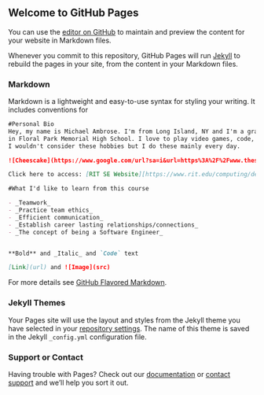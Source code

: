 ## Welcome to GitHub Pages

You can use the [editor on GitHub](https://github.com/ma8540/swen101.github.io/edit/main/README.md) to maintain and preview the content for your website in Markdown files.

Whenever you commit to this repository, GitHub Pages will run [Jekyll](https://jekyllrb.com/) to rebuild the pages in your site, from the content in your Markdown files.

### Markdown

Markdown is a lightweight and easy-to-use syntax for styling your writing. It includes conventions for

```markdown
#Personal Bio
Hey, my name is Michael Ambrose. I'm from Long Island, NY and I'm a graduate from the class of 2020
in Floral Park Memorial High School. I love to play video games, code, and hangout with friends. 
I wouldn't consider these hobbies but I do these mainly every day.

![Cheescake](https://www.google.com/url?sa=i&url=https%3A%2F%2Fwww.thespruceeats.com%2Fgluten-free-new-york-cheesecake-1450985&psig=AOvVaw3PEsJ8pRPtfxg--IqFd1px&ust=1602369358356000&source=images&cd=vfe&ved=0CAIQjRxqFwoTCMjuh7DJqOwCFQAAAAAdAAAAABAN)

Click here to access: [RIT SE Website][https://www.rit.edu/computing/department-software-engineering]

#What I'd like to learn from this course

- _Teamwork_
- _Practice team ethics_
- _Efficient communication_
- _Establish career lasting relationships/connections_
- _The concept of being a Software Engineer_


**Bold** and _Italic_ and `Code` text

[Link](url) and ![Image](src)
```

For more details see [GitHub Flavored Markdown](https://guides.github.com/features/mastering-markdown/).

### Jekyll Themes

Your Pages site will use the layout and styles from the Jekyll theme you have selected in your [repository settings](https://github.com/ma8540/swen101.github.io/settings). The name of this theme is saved in the Jekyll `_config.yml` configuration file.

### Support or Contact

Having trouble with Pages? Check out our [documentation](https://docs.github.com/categories/github-pages-basics/) or [contact support](https://github.com/contact) and we’ll help you sort it out.
